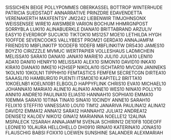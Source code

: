 SISSICHEN
BEIGE
POLLYPOMMES
OBERKASSEL
BOTTROP
WINTERHUDE
PATRICIA
SUEDSTADT
ANNARRATIVE
PRINZDRE
EDAVENDETTA
VERENAKERTH
MAXFENTSY
JM2242
LIEBENWIR
TIMJOHNSONX
WEISSENSEE
WIRE10
AWSMBER
VARION
BOCHUM
HHMRGNPOST
SORRYBLA
LUKI10
ALINABUERKLE
DIANA10
BRITTABRAND
ARZULIV
EASY10
EVERDROP
SUCUK10
TIKTOK10
MS1257
MOE10
LETHILDA
HYGH
10OFFDE
SEVENCOOKS
VALLYBEST
PROM21
GERDA10
ANNAJAMFM
FRIENDS10
MBFLINKITP
10ODEFB
10DEFB
MBFLINKITW
DR5430
JAMES10
BOYZ10
CIRIZZZLE
MVMUC
WERTPAPIER
VOLLESHAUS
LADMICHEIN
MELISSA10
SARA10
DANA10
JANA10
MARIE10
JULI10
JULIA10
LENI10
ADA10
DANI10
HENRY10
MELISSA10
ALEX10
SIMON10
DAVID10
INKA10
KIRA10
DIANA10
IMKE10
H2HSEP
NIKOLAI10
ISCHTAR10
MVCGN
JANINEKS
1KOLN10
10KOLN1
TIPPHH10
FEMTASTICS
FEMFEM
SECRETCGN
DIRTEA10
SAAASLI10
HAMBURG10
PUENTI
ITSMOE10
KAPITEL2
BRITTA10
10KOELNB1
KOELN10B1
ELBGOLD
HAPPYFLINK
CHRIS10
EVA10
MICHAEL10
JOHANNA10
MARIA10
ALINE10
ALINA10
ANNE10
WES10
NINA10
POLLY10
ANNI10
ANDRE10
PAULINA10
ELIAS10
HANNAH10
SOPHIA10
EMMA10
10EMMA
SARA10
10TINA
TINA10
SINA10
10CINDY
ANNE10
SARAH10
FELIX10
STEFFI10
VANESSA10
LOU10
TIM12
JANARIVA
PAULINA12
ALINA12
DAVID12
EMMA12
ANNA12
SARA12
HANNAH12
JULIA12
ANDREA12
DENISE12
KALOEV
NIKO12
GINA12
MARIANNA
NOELLE12
12ALINA
MSPALECK
12SARAH
ANNAJAMFM
SVENJA
SCHIRIN12
DE10FB
10DEOFF
LEONIE10
10LAURA
HELLOHELLO
DH0910
IRINA10
KATERINA10
JONAS10
FLAUSCHIG
BABSI
FOXX10
LOEWEN
SUNSHINE
SALANDER
ALEXMARIAH